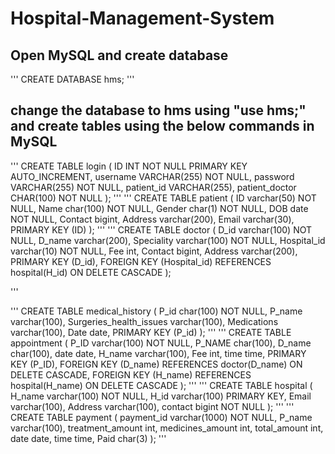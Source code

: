 # Hospital-Management-System
## Open MySQL and create database 
'''
   CREATE DATABASE hms;
   '''
## change the database to hms using "use hms;" and create tables using the below commands in MySQL
'''
   CREATE TABLE login (
    ID INT NOT NULL PRIMARY KEY AUTO_INCREMENT,
    username VARCHAR(255) NOT NULL,
    password VARCHAR(255) NOT NULL,
    patient_id VARCHAR(255),
    patient_doctor CHAR(100) NOT NULL
);
'''
'''
CREATE TABLE patient (
    ID varchar(50) NOT NULL,
    Name char(100) NOT NULL,
    Gender char(1) NOT NULL,
    DOB date NOT NULL,
    Contact bigint,
    Address varchar(200),
    Email varchar(30),
    PRIMARY KEY (ID)
);
'''
'''
CREATE TABLE doctor (
    D_id varchar(100) NOT NULL,
    D_name varchar(200),
    Speciality varchar(100) NOT NULL,
    Hospital_id varchar(10) NOT NULL,
    Fee int,
    Contact bigint,
    Address varchar(200),
    PRIMARY KEY (D_id),
    FOREIGN KEY (Hospital_id) REFERENCES hospital(H_id) ON DELETE CASCADE
);

'''

'''
CREATE TABLE medical_history (
    P_id char(100) NOT NULL,
    P_name varchar(100),
    Surgeries_health_issues varchar(100),
    Medications varchar(100),
    Date date,
    PRIMARY KEY (P_id)
);
'''
'''
CREATE TABLE appointment (
    P_ID varchar(100) NOT NULL,
    P_NAME char(100),
    D_name char(100),
    date date,
    H_name varchar(100),
    Fee int,
    time time,
    PRIMARY KEY (P_ID),
    FOREIGN KEY (D_name) REFERENCES doctor(D_name) ON DELETE CASCADE,
    FOREIGN KEY (H_name) REFERENCES hospital(H_name) ON DELETE CASCADE
);
'''
'''
CREATE TABLE hospital (
    H_name varchar(100) NOT NULL,
    H_id varchar(100) PRIMARY KEY,
    Email varchar(100),
    Address varchar(100),
    contact bigint NOT NULL
);
'''
'''
CREATE TABLE payment (
    payment_id varchar(1000) NOT NULL,
    P_name varchar(100),
    treatment_amount int,
    medicines_amount int,
    total_amount int,
    date date,
    time time,
    Paid char(3)
);
 ''' 